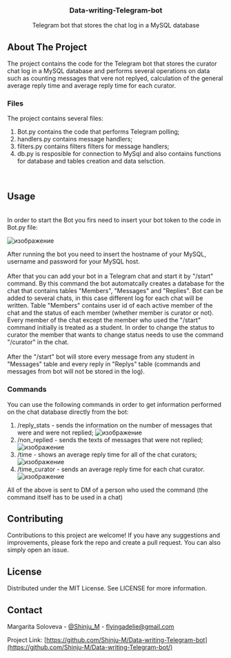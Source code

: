   <h3 align="center">Data-writing-Telegram-bot</h3>

  <p align="center">
    Telegram bot that stores the chat log in a MySQL database
  </p>


<!-- ABOUT THE PROJECT -->
## About The Project

The project contains the code for the Telegram bot that stores the curator chat log in a MySQL database and performs several operations on data such as counting messages that vere not replyed, calculation of the general average reply time and average reply time for each curator.


### Files
 The project contains several files:
<br>
1. Bot.py contains the code that performs Telegram polling;
2. handlers.py contains message handlers;
3. filters.py contains filters filters for message handlers;
4. db.py is resposible for connection to MySql and also contains functions for database and tables creation and data selsction.
</br>



<!-- USAGE EXAMPLES -->
## Usage
<br>
In order to start the Bot you firs need to insert your bot token to the code in Bot.py file:

![изображение](https://user-images.githubusercontent.com/120586885/232023683-df691cde-6002-42ad-ae89-d5c48de3b7b0.png)

After running the bot you need to insert the hostname of your MySQL, username and password for your MySQL host.
 </br>
 <br>
After that you can add your bot in a Telegram chat and start it by "/start" command. By this command the bot automatcally creates a database for the chat that contains tables "Members", "Messages" and "Replies". Bot can be added to several chats, in this case different log for each chat will be written.
Table "Members" contains user id of each active member of the chat and the status of each member (whether member is curator or not). Every member of the chat except the member who used the "/start" command initially is treated as a student. In order to change the status to curator the member that wants to change status needs to use the command "/curator" in the chat.
</br>
 <br>
After the "/start" bot will store every message from any student in "Messages" table and every reply in "Replys" table (commands and messages from bot will not be stored in the log).
### Commands
You can use the following commands in order to get information performed on the chat database directly from the bot:
<br>
1. /reply_stats - sends the information on the number of messages that were and were not replied;
![изображение](https://user-images.githubusercontent.com/120586885/232029686-a1cf3934-adca-4ece-a55f-9d97c119b0e7.png)
2. /non_replied - sends the texts of messages that were not replied;
<br>![изображение](https://user-images.githubusercontent.com/120586885/232030408-bc5cb4b1-55f3-4d8d-b05a-9fee7983eb16.png)</br>
3. /time - shows an average reply time for all of the chat curators;
![изображение](https://user-images.githubusercontent.com/120586885/232031454-c5a918e0-3690-4e79-acfa-dce7ef1a7540.png)
4. /time_curator - sends an average reply time for each chat curator.
![изображение](https://user-images.githubusercontent.com/120586885/232031814-05e5a271-8e51-40a0-8a7d-5e3c3b29be1b.png)

All of the above is sent to DM of a person who used the command (the command itself has to be used in a chat)
</br>

<!-- CONTRIBUTING -->
## Contributing

Contributions to this project are welcome! If you have any suggestions and improvements, please fork the repo and create a pull request. You can also simply open an issue.

<!-- LICENSE -->
## License

Distributed under the MIT License. See LICENSE for more information.

<!-- CONTACT -->
## Contact

Margarita Soloveva - [@Shinju_M](https://t.me/Shinju_M) - flyingadelie@gmail.com

Project Link: [https://github.com/Shinju-M/Data-writing-Telegram-bot](https://github.com/Shinju-M/Data-writing-Telegram-bot/)
